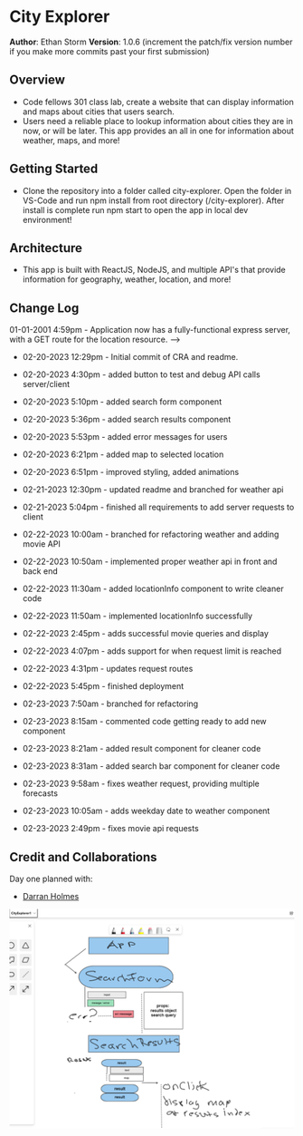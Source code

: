 # City Explorer

**Author**: Ethan Storm
**Version**: 1.0.6 (increment the patch/fix version number if you make more commits past your first submission)

## Overview

- Code fellows 301 class lab, create a website that can display information and maps about cities that users search.
- Users need a reliable place to lookup information about cities they are in now, or will be later. This app provides an all in one for information about weather, maps, and more!

## Getting Started

- Clone the repository into a folder called city-explorer. Open the folder in VS-Code and run npm install from root directory (/city-explorer). After install is complete run npm start to open the app in local dev environment!

## Architecture

<!-- Provide a detailed description of the application design. What technologies (languages, libraries, etc) you're using, and any other relevant design information. -->

- This app is built with ReactJS, NodeJS, and multiple API's that provide information for geography, weather, location, and more!

## Change Log

01-01-2001 4:59pm - Application now has a fully-functional express server, with a GET route for the location resource. -->

- 02-20-2023 12:29pm - Initial commit of CRA and readme.
- 02-20-2023 4:30pm - added button to test and debug API calls server/client
- 02-20-2023 5:10pm - added search form component
- 02-20-2023 5:36pm - added search results component
- 02-20-2023 5:53pm - added error messages for users
- 02-20-2023 6:21pm - added map to selected location
- 02-20-2023 6:51pm - improved styling, added animations

- 02-21-2023 12:30pm - updated readme and branched for weather api
- 02-21-2023 5:04pm - finished all requirements to add server requests to client

- 02-22-2023 10:00am - branched for refactoring weather and adding movie API
- 02-22-2023 10:50am - implemented proper weather api in front and back end
- 02-22-2023 11:30am - added locationInfo component to write cleaner code
- 02-22-2023 11:50am - implemented locationInfo successfully
- 02-22-2023 2:45pm - adds successful movie queries and display
- 02-22-2023 4:07pm - adds support for when request limit is reached
- 02-22-2023 4:31pm - updates request routes
- 02-22-2023 5:45pm - finished deployment

- 02-23-2023 7:50am - branched for refactoring
- 02-23-2023 8:15am - commented code getting ready to add new component
- 02-23-2023 8:21am - added result component for cleaner code
- 02-23-2023 8:31am - added search bar component for cleaner code
- 02-23-2023 9:58am - fixes weather request, providing multiple forecasts
- 02-23-2023 10:05am - adds weekday date to weather component
- 02-23-2023 2:49pm - fixes movie api requests

## Credit and Collaborations

Day one planned with:

- [Darran Holmes](https://github.com/darranholmes74)

![Whiteboard plan](./whiteboards/CityExplorer1.png)
